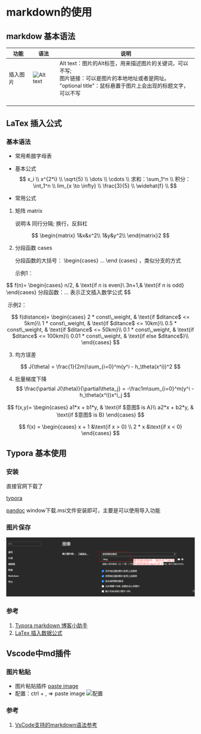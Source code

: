 # markdown的使用

## markdow 基本语法


| 功能     | 语法                                   | 说明                                                         |
| -------- | -------------------------------------- | ------------------------------------------------------------ |
| 插入图片 | ![Alt text](图片链接 "optional title") | Alt text：图片的Alt标签，用来描述图片的关键词，可以不写; <br/>图片链接：可以是图片的本地地址或者是网址。<br/>"optional title"：鼠标悬置于图片上会出现的标题文字，可以不写 |
|          |                                        |                                                              |
|          |                                        |                                                              |
|          |                                        |                                                              |
|          |                                        |                                                              |





## LaTex 插入公式

### 基本语法

* 常用希腊字母表

 

* 基本公式
  $$
  x_i \\
  x^{2*i} \\
  \sqrt{5} \\
  \dots  \\
  \cdots \\
  求和：\sum_1^n \\
  积分：\int_1^n  \\
  lim_{x \to \infty}  \\
  \frac{3}{5} \\
  \widehat{f} \\
  $$
  
* 常用公式

1. 矩阵 matrix

   说明:& 同行分隔; 换行，反斜杠

$$
\begin{matrix}
  1&x&x^2\\
  1&y&y^2\\
  \end{matrix}2
$$

2. 分段函数 cases

   分段函数的大括号： \begin{cases} ... \end {cases}  ，类似分支的方式

   示例1：

$$
f(n)=
  	\begin{cases}
  		n/2, & \text{if $n$ is even}\\
  		3n+1,& \text{if $n$ is odd}
  	\end{cases}
  	分段函数：$...$ 表示正文插入数学公式
$$

​       示例2：

$$
f(distance)=    \begin{cases}        
  2 * const\_weight, & \text{if $ditance$ <= 5km}\\        
  1 * const\_weight, & \text{if $ditance$ <= 10km}\\
  0.5 * const\_weight, & \text{if $ditance$ <= 50km}\\
  0.1 * const\_weight, & \text{if $ditance$ <= 100km}\\
  0.01 * const\_weight, & \text{if else $ditance$}\\  
  \end{cases}
$$

  3. 均方误差

$$
J(\theta) = \frac{1}{2m}\sum_{i=0}^m(y^i - h_\theta(x^i))^2
$$

  4. 批量梯度下降
     $$
     \frac{\partial J(\theta)}{\partial\theta_j} = -\frac1m\sum_{i=0}^m(y^i - 	h_\theta(x^i))x^i_j
     $$
     

$$
  f(x,y)=
  	\begin{cases}
  		a1*x + b1*y, & \text{if $意图$ is A}\\
  		a2*x + b2*y, & \text{if $意图$ is B}
  	\end{cases}
$$

  

$$
f(x) = 
  \begin{cases}
  x + 1 &\text{if x > 0} \\
  2 * x &\text{if x < 0}
  \end{cases}
$$




##  Typora 基本使用

### 安装

直接官网下载了

[typora](https://www.typora.io/#windows)

[pandoc](https://github.com/jgm/pandoc/releases/tag/2.14.2) window下载.msi文件安装即可，主要是可以使用导入功能









### 图片保存

![image-20210830211444079](img/image-20210830211444079.png)















###  参考

1. [Typora markdown 博客小助手](http://3ms.huawei.com/km/blogs/details/10209767)
2. [LaTex 插入数据公式](https://blog.csdn.net/happyday_d/article/details/83715440)










##  Vscode中md插件



### 图片粘贴


* 图片粘贴插件
  [paste image](https://www.zhihu.com/question/335783774)
* 配置：ctrl + ,  => paste image
  ![配置](img/2021-05-06-15-30-31.png)
  
### 参考 
1. [VsCode支持的markdown语法参考](https://www.jianshu.com/p/fd761fc43753)

